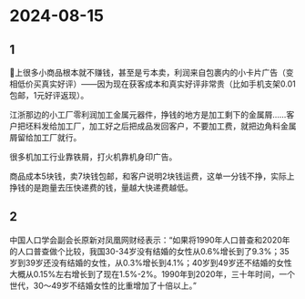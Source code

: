 # 2024-08-15

## 1

🍑上很多小商品根本就不赚钱，甚至是亏本卖，利润来自包裹内的小卡片广告（变相低价买真实好评）——因为现在获客成本和真实好评非常贵（比如手机支架0.01包邮，1元好评返现）。

江浙那边的小工厂零利润加工金属元器件，挣钱的地方是加工剩下的金属屑……客户把坯料发给加工厂，加工好之后把成品发回客户，不要加工费，就把边角料金属屑留给加工厂就行。

很多机加工行业靠铁屑，打火机靠机身印广告。

商品成本5块钱，卖7块钱包邮，和客户说明2块钱运费，这单一分钱不挣，实际上挣钱的是跑量去压快递费的钱，量越大快递费越低。

## 2

中国人口学会副会长原新对凤凰网财经表示：“如果将1990年人口普查和2020年的人口普查做个比较，我国30-34岁没有结婚的女性从0.6%增长到了9.3%；35岁到39岁还没有结婚的女性，从0.3%增长到4.1%；40岁到49岁还不结婚的女性大概从0.15%左右增长到了现在1.5%-2%。1990年到2020年，三十年时间，一个世代，30～49岁不结婚女性的比重增加了十倍以上。”


